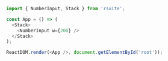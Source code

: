 <!--start-code-->

```js
import { NumberInput, Stack } from 'rsuite';

const App = () => (
  <Stack>
    <NumberInput w={200} />
  </Stack>
);

ReactDOM.render(<App />, document.getElementById('root'));
```

<!--end-code-->
